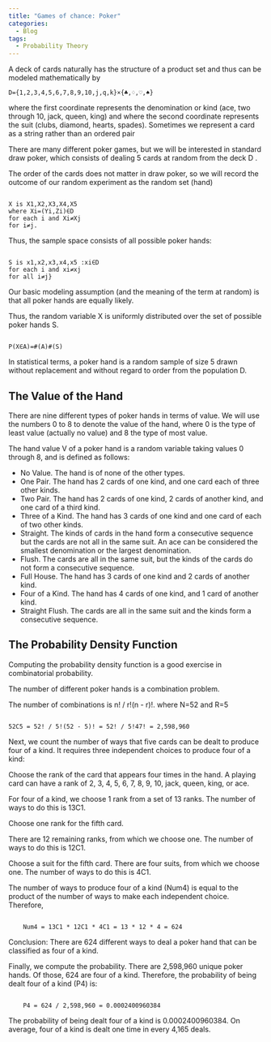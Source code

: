 ```yaml
---
title: "Games of chance: Poker"
categories:
  - Blog
tags:
  - Probability Theory
---
```


A deck of cards naturally has the structure of a product set and thus can be modeled mathematically by

<pre><code>D={1,2,3,4,5,6,7,8,9,10,j,q,k}×{♣,♢,♡,♠}</code></pre>

where the first coordinate represents the denomination or kind (ace, two through 10, jack, queen, king) and where the second coordinate represents the suit (clubs, diamond, hearts, spades). Sometimes we represent a card as a string rather than an ordered pair 

There are many different poker games, but we will be interested in standard draw poker, which consists of dealing 5 cards at random from the deck D
.

The order of the cards does not matter in draw poker, so we will record the outcome of our random experiment as the random set (hand) 
<pre><code>
X is X1,X2,X3,X4,X5
where Xi=(Yi,Zi)∈D 
for each i and Xi≠Xj 
for i≠j. 
</code></pre>

Thus, the sample space consists of all possible poker hands:
<pre><code>
S is x1,x2,x3,x4,x5 :xi∈D 
for each i and xi≠xj 
for all i≠j}
</code></pre>

Our basic modeling assumption (and the meaning of the term at random) is that all poker hands are equally likely. 

Thus, the random variable X is uniformly distributed over the set of possible poker hands S.
<pre><code>
P(X∈A)=#(A)#(S)
</code></pre>

In statistical terms, a poker hand is a random sample of size 5 drawn without replacement and without regard to order from the population D. 

<h2>The Value of the Hand</h2>

There are nine different types of poker hands in terms of value. We will use the numbers 0 to 8 to denote the value of the hand, where 0 is the type of least value (actually no value) and 8 the type of most value.

The hand value V of a poker hand is a random variable taking values 0 through 8, and is defined as follows:

<ul>
<li>No Value. The hand is of none of the other types.</li>
<li>One Pair. The hand has 2 cards of one kind, and one card each of three other kinds.</li>
<li>Two Pair. The hand has 2 cards of one kind, 2 cards of another kind, and one card of a third kind.</li>
<li>Three of a Kind. The hand has 3 cards of one kind and one card of each of two other kinds.</li>
<li>Straight. The kinds of cards in the hand form a consecutive sequence but the cards are not all in the same suit. An ace can be considered the smallest denomination or the largest denomination.</li>
<li>Flush. The cards are all in the same suit, but the kinds of the cards do not form a consecutive sequence.</li>
<li>Full House. The hand has 3 cards of one kind and 2 cards of another kind.</li>
<li>Four of a Kind. The hand has 4 cards of one kind, and 1 card of another kind.</li>
<li>Straight Flush. The cards are all in the same suit and the kinds form a consecutive sequence.</li>
</ul>

<h2>The Probability Density Function</h2>

Computing the probability density function is a good exercise in combinatorial probability. 

The number of different poker hands is a combination problem.

The number of combinations is n! / r!(n - r)!. where N=52 and R=5
<pre><code>
52C5 = 52! / 5!(52 - 5)! = 52! / 5!47! = 2,598,960
</code></pre>

Next, we count the number of ways that five cards can be dealt to produce four of a kind. It requires three independent choices to produce four of a kind:

Choose the rank of the card that appears four times in the hand. A playing card can have a rank of 2, 3, 4, 5, 6, 7, 8, 9, 10, jack, queen, king, or ace. 

For four of a kind, we choose 1 rank from a set of 13 ranks. The number of ways to do this is 13C1.

Choose one rank for the fifth card. 

There are 12 remaining ranks, from which we choose one. The number of ways to do this is 12C1.

Choose a suit for the fifth card. There are four suits, from which we choose one. The number of ways to do this is 4C1.

The number of ways to produce four of a kind (Num4) is equal to the product of the number of ways to make each independent choice. Therefore,
<pre><code>
    Num4 = 13C1 * 12C1 * 4C1 = 13 * 12 * 4 = 624
</code></pre>
Conclusion: There are 624 different ways to deal a poker hand that can be classified as four of a kind.

Finally, we compute the probability. There are 2,598,960 unique poker hands. Of those, 624 are four of a kind. Therefore, the probability of being dealt four of a kind (P4) is:
<pre><code>
    P4 = 624 / 2,598,960 = 0.0002400960384
</code></pre>

The probability of being dealt four of a kind is 0.0002400960384. On average, four of a kind is dealt one time in every 4,165 deals.